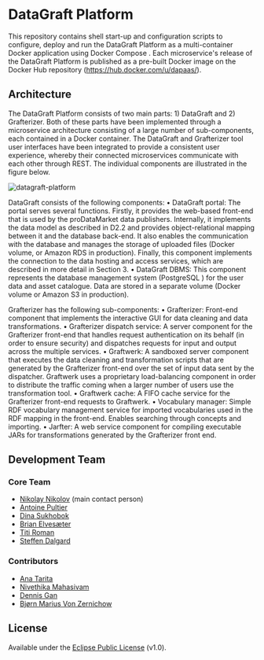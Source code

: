 # DataGraft Platform

This repository contains shell start-up and configuration scripts to configure, deploy and run the DataGraft Platform as a multi-container Docker application using Docker Compose . Each microservice's release of the DataGraft Platform is published as a pre-built Docker image on the Docker Hub repository (https://hub.docker.com/u/dapaas/).

## Architecture

The DataGraft Platform consists of two main parts: 1) DataGraft and 2) Grafterizer. Both of these parts have been implemented through a microservice architecture consisting of a large number of sub-components, each contained in a Docker container. The DataGraft and Grafterizer tool user interfaces have been integrated to provide a consistent user experience, whereby their connected microservices communicate with each other through REST. The individual components are illustrated in the figure below. 

![datagraft-platform](https://cloud.githubusercontent.com/assets/2796494/21607399/0bd98db8-d1b6-11e6-8f3f-6d74ba24bc98.png)

DataGraft consists of the following components:
•	DataGraft portal: The portal serves several functions. Firstly, it provides the web-based front-end that is used by the proDataMarket data publishers. Internally, it implements the data model as described in D2.2 and provides object-relational mapping between it and the database back-end. It also enables the communication with the database and manages the storage of uploaded files (Docker volume, or Amazon RDS  in production). Finally, this component implements the connection to the data hosting and access services, which are described in more detail in Section 3.
•	DataGraft DBMS: This component represents the database management system (PostgreSQL ) for the user data and asset catalogue. Data are stored in a separate volume (Docker volume or Amazon S3  in production).

Grafterizer has the following sub-components:
•	Grafterizer: Front-end component that implements the interactive GUI for data cleaning and data transformations.
•	Grafterizer dispatch service: A server component for the Grafterizer front-end that handles request authentication on its behalf (in order to ensure security) and dispatches requests for input and output across the multiple services.
•	Graftwerk: A sandboxed server component that executes the data cleaning and transformation scripts that are generated by the Grafterizer front-end over the set of input data sent by the dispatcher. Graftwerk uses a proprietary load-balancing component in order to distribute the traffic coming when a larger number of users use the transformation tool. 
•	Graftwerk cache: A FIFO cache service for the Grafterizer front-end requests to Graftwerk.
•	Vocabulary manager: Simple RDF vocabulary management service for imported vocabularies used in the RDF mapping in the front-end. Enables searching through concepts and importing.
•	Jarfter: A web service component for compiling executable JARs for transformations generated by the Grafterizer front end. 

## Development Team

### Core Team

- [Nikolay Nikolov](https://github.com/nvnikolov) (main contact person)
- [Antoine Pultier](https://github.com/yellowiscool)
- [Dina Sukhobok](https://github.com/dinans)
- [Brian Elvesæter](https://github.com/elvesater)
- [Titi Roman](https://github.com/dr0)
- [Steffen Dalgard](https://github.com/sdalgard)

### Contributors

- [Ana Tarita](https://github.com/taritaAna)
- [Nivethika Mahasivam](https://github.com/nivemaham)
- [Dennis Gan](https://github.com/dennisgan)
- [Bjørn Marius Von Zernichow](https://github.com/bmzernichow)

## License
Available under the [Eclipse Public License](/LICENSE) (v1.0).
